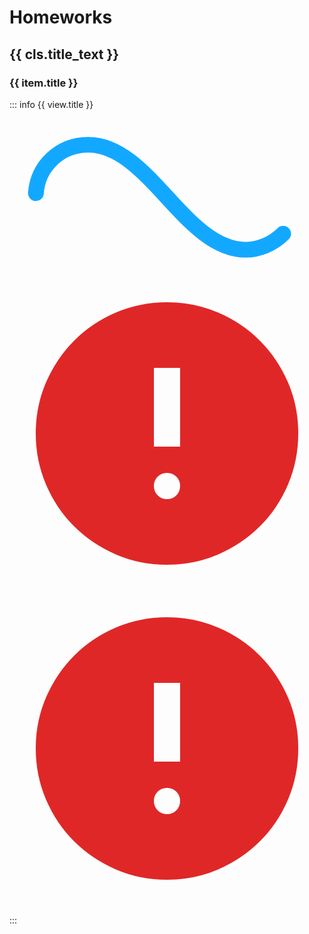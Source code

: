 <script setup>
	import '@google/model-viewer'
	import { ref } from 'vue'
	import { useData } from 'vitepress'
	import data from '../../data/homeworks.js'
	const { isDark } = useData()

	const objectStatus = ref({})

	const objectError = (link)=>{
		objectStatus.value[link] = 'error'
	}
	const objectLoaded = (link)=>{
		objectStatus.value[link] = 'loaded'
	}
</script>

# Homeworks

<div v-for="cls in data">

<h2 tabindex="-1">
  {{ cls.title_text }}
  <a class="header-anchor" :href="`#${cls.title_anchor}`"></a>
</h2>

<div v-for="item in cls.items">

<h3 tabindex="-1">
  {{ item.title }}
  <a class="header-anchor" :href="`#${cls.title_anchor}--${item.title}`"></a>
</h3>

<div v-for="view in item.views">

::: info {{ view.title }}

<div class="model_wrapper" v-if="view.type==='model'">
<model-viewer
v-if="objectStatus[view.link]!=='error'"
:src="view.link"
alt="3D model"
camera-controls
auto-rotate
shadow-intensity="1"
class="model-viewer"
loading="lazy"
interaction-prompt="none"
environment-image="neutral"
@error="()=>objectError(view.link)"
@load="()=>objectLoaded(view.link)" >
</model-viewer>

<div v-if="objectStatus[view.link]===undefined" class="model_loader" :style="{background:!isDark?'rgb(190, 190, 190)': 'rgb(46, 46, 53)'}">
	<svg xmlns="http://www.w3.org/2000/svg" viewBox="0 0 300 150"><path fill="none" stroke="#13A8FF" stroke-width="15" stroke-linecap="round" stroke-dasharray="300 385" stroke-dashoffset="0" d="M275 75c0 31-27 50-50 50-58 0-92-100-150-100-28 0-50 22-50 50s23 50 50 50c58 0 92-100 150-100 24 0 50 19 50 50Z"><animate attributeName="stroke-dashoffset" calcMode="spline" dur="2" values="685;-685" keySplines="0 0 1 1" repeatCount="indefinite"></animate></path></svg>
</div>
<div v-else-if="objectStatus[view.link]==='error'" class="model_loader" :style="{background:!isDark?'rgb(190, 190, 190)': 'rgb(46, 46, 53)'}">
	<svg style="color:rgba(224, 39, 39, 1);" xmlns="http://www.w3.org/2000/svg" viewBox="0 0 24 24"><path fill="currentColor" d="M12 17q.425 0 .713-.288T13 16t-.288-.712T12 15t-.712.288T11 16t.288.713T12 17m-1-4h2V7h-2zm1 9q-2.075 0-3.9-.788t-3.175-2.137T2.788 15.9T2 12t.788-3.9t2.137-3.175T8.1 2.788T12 2t3.9.788t3.175 2.137T21.213 8.1T22 12t-.788 3.9t-2.137 3.175t-3.175 2.138T12 22"/></svg>
</div>
</div>
<div v-else class="image_wrapper">
	<img :src="view.link" @error="objectError(view.link)"/>
	<div v-if="objectStatus[view.link]==='error'" class="model_loader" :style="{background:!isDark?'rgb(190, 190, 190)': 'rgb(46, 46, 53)'}">
	<svg style="color:rgba(224, 39, 39, 1);" xmlns="http://www.w3.org/2000/svg" viewBox="0 0 24 24"><path fill="currentColor" d="M12 17q.425 0 .713-.288T13 16t-.288-.712T12 15t-.712.288T11 16t.288.713T12 17m-1-4h2V7h-2zm1 9q-2.075 0-3.9-.788t-3.175-2.137T2.788 15.9T2 12t.788-3.9t2.137-3.175T8.1 2.788T12 2t3.9.788t3.175 2.137T21.213 8.1T22 12t-.788 3.9t-2.137 3.175t-3.175 2.138T12 22"/></svg>
</div>
</div>

:::

</div>

</div>

</div>
